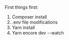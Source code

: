 First things first:

1. Composer install
2. .env file modifications
3. Yarn install
4. Yarn encore dev --watch
